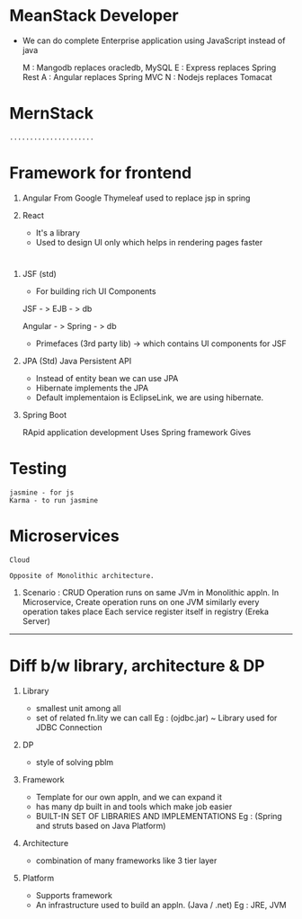 # MeanStack Developer

* We can do complete Enterprise application using JavaScript instead of java
                
    M : Mangodb replaces oracledb, MySQL
    E : Express replaces Spring Rest
    A : Angular replaces Spring MVC
    N : Nodejs replaces Tomacat
    
 
 # MernStack

    .....................



# Framework for frontend

1. Angular
    From Google
    Thymeleaf used to replace jsp in spring

2. React
    * It's a library
    * Used to design UI only which helps in rendering pages faster


# 

1. JSF (std)

    * For building rich UI Components
    
    JSF - > EJB - > db

    Angular - > Spring - > db

    * Primefaces (3rd party lib) -> which contains UI components for JSF    

    
2. JPA (Std)
    Java Persistent API

    * Instead of entity bean we can use JPA 
    * Hibernate implements the JPA
    * Default implementaion is EclipseLink, we are using hibernate.

3. Spring Boot    
    
    RApid application development
    Uses Spring framework
    Gives 


# Testing
    jasmine - for js
    Karma - to run jasmine


# Microservices

    Cloud 

    Opposite of Monolithic architecture.

1. Scenario : CRUD Operation runs on same JVm in Monolithic appln.
                In Microservice, Create operation runs on one JVM similarly every operation takes place 
                Each service register itself in registry (Ereka Server)


    
-----------------------------------------------------------------------------------------------------



# Diff b/w library, architecture & DP
    
1. Library  
    * smallest unit among all
    * set of related fn.lity we can call
    Eg : (ojdbc.jar) ~ Library used for JDBC Connection

2. DP  
    * style of solving pblm

3. Framework 
    * Template for our own appln, and we can expand it
    * has many dp built in and tools which make job easier 
    * BUILT-IN SET OF LIBRARIES AND IMPLEMENTATIONS
    Eg : (Spring and struts based on Java Platform)

4. Architecture 
    * combination of many frameworks like 3 tier layer

5. Platform 
    * Supports framework
    * An infrastructure used to build an appln. (Java / .net)
    Eg : JRE, JVM    